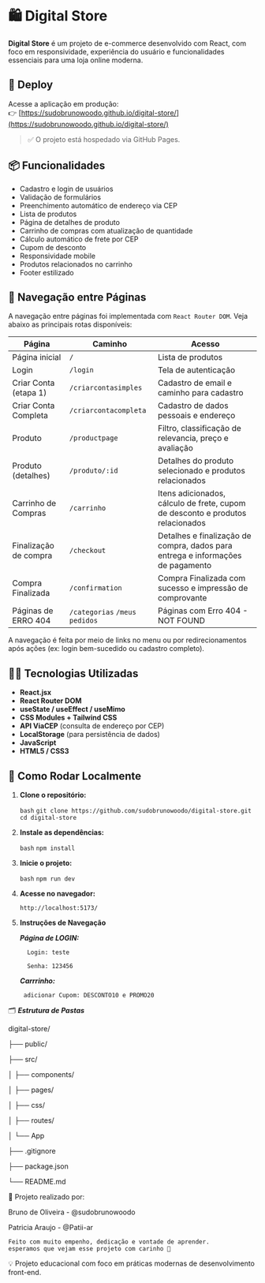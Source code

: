 # 🛍️ Digital Store

**Digital Store** é um projeto de e-commerce desenvolvido com React, com foco em responsividade, experiência do usuário e funcionalidades essenciais para uma loja online moderna.

## 🔗 Deploy

Acesse a aplicação em produção:  
👉 [https://sudobrunowoodo.github.io/digital-store/](https://sudobrunowoodo.github.io/digital-store/)

> ✅ O projeto está hospedado via GitHub Pages.

## 📦 Funcionalidades

- Cadastro e login de usuários
- Validação de formulários
- Preenchimento automático de endereço via CEP
- Lista de produtos
- Página de detalhes de produto
- Carrinho de compras com atualização de quantidade
- Cálculo automático de frete por CEP
- Cupom de desconto
- Responsividade mobile
- Produtos relacionados no carrinho
- Footer estilizado

## 🧭 Navegação entre Páginas

A navegação entre páginas foi implementada com `React Router DOM`. Veja abaixo as principais rotas disponíveis:

| Página                    | Caminho                          | Acesso                                     
|---------------------------|----------------------------------|--------------------------------------------
| Página inicial            | `/`                              | Lista de produtos                          
| Login                     | `/login`                         | Tela de autenticação                       
| Criar Conta (etapa 1)     | `/criarcontasimples`             | Cadastro de email e caminho para cadastro                  
| Criar Conta Completa      | `/criarcontacompleta`            | Cadastro de dados pessoais e endereço 
| Produto                   | `/productpage`                   | Filtro, classificação de relevancia, preço e avaliação
| Produto (detalhes)        | `/produto/:id`                   | Detalhes do produto selecionado e produtos relacionados          
| Carrinho de Compras       | `/carrinho`                      | Itens adicionados, cálculo de frete, cupom de desconto e produtos relacionados       
| Finalização de compra     | `/checkout`                      | Detalhes e finalização de compra, dados para entrega e informações de pagamento  
| Compra Finalizada         | `/confirmation`                  | Compra Finalizada com sucesso e impressão de comprovante
| Páginas de ERRO 404       | `/categorias` `/meus pedidos`    | Páginas com Erro 404 - NOT FOUND 


A navegação é feita por meio de links no menu ou por redirecionamentos após ações (ex: login bem-sucedido ou cadastro completo).

## 🧑‍💻 Tecnologias Utilizadas

- **React.jsx**
- **React Router DOM**
- **useState / useEffect / useMimo**
- **CSS Modules + Tailwind CSS**
- **API ViaCEP** (consulta de endereço por CEP)
- **LocalStorage** (para persistência de dados)
- **JavaScript**
- **HTML5 / CSS3**

## 🚀 Como Rodar Localmente

1. **Clone o repositório:**
   
      `bash`
      `git clone https://github.com/sudobrunowoodo/digital-store.git
      cd digital-store`

2. **Instale as dependências:**
   
     `bash`
     `npm install`

3. **Inicie o projeto:**
   
     `bash`
     `npm run dev`

4. **Acesse no navegador:**

      `http://localhost:5173/`

7. **Instruções de Navegação**
   
      ***Página de LOGIN:***

         Login: teste
   
         Senha: 123456

      ***Carrrinho:***
   
        adicionar Cupom: DESCONTO10 e PROMO20
         

🗂️ ***Estrutura de Pastas***

  digital-store/
  
  ├── public/
  
  ├── src/
  
  │   ├── components/
  
  │   ├── pages/
  
  │   ├── css/
  
  │   ├── routes/
  
  │   └── App
  
  ├── .gitignore
  
  ├── package.json
  
  └── README.md

👥 Projeto realizado por: 

Bruno de Oliveira - @sudobrunowoodo 
   
 Patricia Araujo - @Patii-ar


    Feito com muito empenho, dedicação e vontade de aprender. 
    esperamos que vejam esse projeto com carinho 🤝

💡 Projeto educacional com foco em práticas modernas de desenvolvimento front-end.
